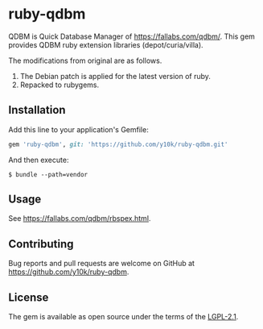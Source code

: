 # ruby-qdbm

QDBM is Quick Database Manager of https://fallabs.com/qdbm/.
This gem provides QDBM ruby extension libraries (depot/curia/villa).

The modifications from original are as follows.

1. The Debian patch is applied for the latest version of ruby.
2. Repacked to rubygems.

## Installation

Add this line to your application's Gemfile:

```ruby
gem 'ruby-qdbm', git: 'https://github.com/y10k/ruby-qdbm.git'
```

And then execute:

    $ bundle --path=vendor

## Usage

See https://fallabs.com/qdbm/rbspex.html.

## Contributing

Bug reports and pull requests are welcome on GitHub at https://github.com/y10k/ruby-qdbm.

## License

The gem is available as open source under the terms of the [LGPL-2.1](https://www.gnu.org/licenses/lgpl-2.1.html).
